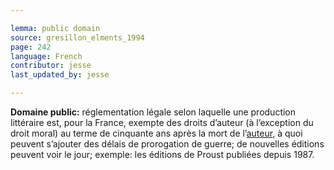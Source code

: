 ```yaml
---

lemma: public domain
source: gresillon_elments_1994
page: 242
language: French
contributor: jesse
last_updated_by: jesse

---
```

**Domaine public:** réglementation légale selon laquelle une production littéraire est, pour la France, exempte des droits d’auteur (à l’exception du droit moral) au terme de cinquante ans après la mort de l’[auteur](author.html), à quoi peuvent s’ajouter des délais de prorogation de guerre; de nouvelles éditions peuvent voir le jour; exemple: les éditions de Proust publiées depuis 1987.
